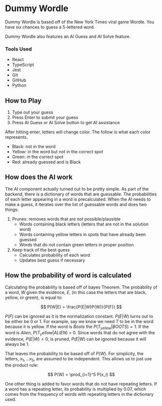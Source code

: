 # Dummy Wordle

Dummy Wordle is based off of the New York Times viral game Wordle. You have six chances to guess a 5-lettered word.

Dummy Wordle also features an AI Guess and AI Solve feature.

### Tools Used

- React
- TypeScript
- Jest
- Git
- GitHub
- Python

## How to Play

1. Type out your guess
2. Press Enter to submit your guess
3. Press AI Guess or AI Solve button to get AI assistance

After hitting enter, letters will change color. The follow is what each color represents.

- Black: not in the word
- Yellow: in the word but not in the correct spot
- Green: in the correct spot
- Red: already guessed and is Black

## How does the AI work

The AI component actually turned out to be pretty simple. As part of the backend, there is a dictionary of words that are guessable. The probabilities of each letter appearing in a word is precalculated. When the AI needs to make a guess, it iterates over the list of guessable words and does two things:

1. Prunes: removes words that are not possible/plausible
   - Words containing black letters (letters that are not in the solution word)
   - Words containing yellow letters in spots that have already been guessed
   - Words that do not contain green letters in proper position
2. Keep track of the best guess
   - Calculates probability of each word
   - Updates best guess if necessary

## How the probability of word is calculated

Calculating the probability is based off of bayes Theorem. The probability of a word, $W$ given the evidence, $E$, (in this case the letters that are black, yellow, or green), is equal to:

$$
P(W|E) = \frac{P(E|W)P(W)}{P(F)}
$$

$P(F)$ can be ignored as it is the normalization constant. $P(E|W)$ turns out to be either be 0 or 1. For example, say we know we need $T$ to be in the word because it is yellow. If the word is $Boots$ the $P(T_{yellow}|BOOTS) = 1$. If the word is $Alien$, $P(T_yellow|ALIEN)$ = 0. Since words that do not agree with the evidence, $P(E|W) = 0$, is pruned, $P(E|W)$ can be ignored because it will always be 1.

That leaves the probability to be based off of $P(W)$. For simplicity, the letters, $x_1, ... x_5$, are assumed to be independent. This allows us to just use the product rule:

$$
P(W) = \prod_{i=1}^5 P(x_i)
$$

One other thing is added to favor words that do not have repeating letters. If a word has a repeating letter, its probability is multiplied by $0.07$, which comes from the frequency of words with repeating letters in the dictionary used.
